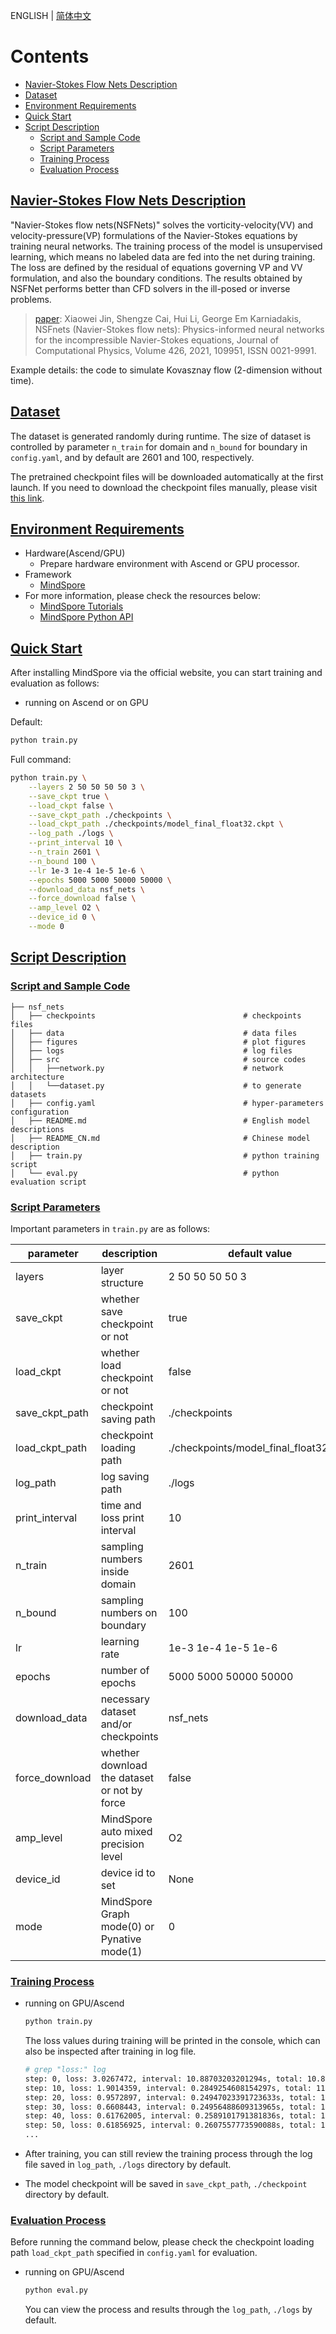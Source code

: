 ENGLISH | [简体中文](README_CN.md)

# Contents

- [Navier-Stokes Flow Nets Description](#navier-stokes-flow-nets-description)
- [Dataset](#dataset)
- [Environment Requirements](#environment-requirements)
- [Quick Start](#quick-start)
- [Script Description](#script-description)
    - [Script and Sample Code](#script-and-sample-code)
    - [Script Parameters](#script-parameters)
    - [Training Process](#training-process)
    - [Evaluation Process](#evaluation-process)

## [Navier-Stokes Flow Nets Description](#contents)

"Navier-Stokes flow nets(NSFNets)" solves the vorticity-velocity(VV) and velocity-pressure(VP) formulations of the
Navier-Stokes equations by training neural networks.
The training process of the model is unsupervised learning, which means no labeled data are fed into the net during
training.
The loss are defined by the residual of equations governing VP and VV formulation, and also the boundary conditions.
The results obtained by NSFNet performs better than CFD solvers in the ill-posed or inverse problems.

> [paper](https://www.sciencedirect.com/science/article/pii/S0021999120307257): Xiaowei Jin, Shengze Cai, Hui Li, George
> Em Karniadakis, NSFnets (Navier-Stokes flow nets): Physics-informed neural networks for the incompressible
> Navier-Stokes equations, Journal of Computational Physics, Volume 426, 2021, 109951, ISSN 0021-9991.

Example details: the code to simulate Kovasznay flow (2-dimension without time).

## [Dataset](#contents)

The dataset is generated randomly during runtime.
The size of dataset is controlled by parameter `n_train` for domain and `n_bound` for boundary in `config.yaml`,
and by default are 2601 and 100, respectively.

The pretrained checkpoint files will be downloaded automatically at the first launch.
If you need to download the checkpoint files manually,
please visit [this link](https://download.mindspore.cn/mindscience/SciAI/sciai/model/nsf_nets/).

## [Environment Requirements](#contents)

- Hardware(Ascend/GPU)
    - Prepare hardware environment with Ascend or GPU processor.
- Framework
    - [MindSpore](https://www.mindspore.cn/install/en)
- For more information, please check the resources below:
    - [MindSpore Tutorials](https://www.mindspore.cn/tutorials/en/master/index.html)
    - [MindSpore Python API](https://www.mindspore.cn/docs/en/master/index.html)

## [Quick Start](#contents)

After installing MindSpore via the official website, you can start training and evaluation as follows:

- running on Ascend or on GPU

Default:

```bash
python train.py
```

Full command:

```bash
python train.py \
    --layers 2 50 50 50 50 3 \
    --save_ckpt true \
    --load_ckpt false \
    --save_ckpt_path ./checkpoints \
    --load_ckpt_path ./checkpoints/model_final_float32.ckpt \
    --log_path ./logs \
    --print_interval 10 \
    --n_train 2601 \
    --n_bound 100 \
    --lr 1e-3 1e-4 1e-5 1e-6 \
    --epochs 5000 5000 50000 50000 \
    --download_data nsf_nets \
    --force_download false \
    --amp_level O2 \
    --device_id 0 \
    --mode 0
```

## [Script Description](#contents)

### [Script and Sample Code](#contents)

```text
├── nsf_nets
│   ├── checkpoints                                 # checkpoints files
│   ├── data                                        # data files
│   ├── figures                                     # plot figures
│   ├── logs                                        # log files
│   ├── src                                         # source codes
│   │   ├──network.py                               # network architecture
│   │   └──dataset.py                               # to generate datasets
│   ├── config.yaml                                 # hyper-parameters configuration
│   ├── README.md                                   # English model descriptions
│   ├── README_CN.md                                # Chinese model description
│   ├── train.py                                    # python training script
│   └── eval.py                                     # python evaluation script
```

### [Script Parameters](#contents)

Important parameters in `train.py` are as follows:

| parameter      | description                                  | default value                          |
|----------------|----------------------------------------------|----------------------------------------|
| layers         | layer structure                              | 2 50 50 50 50 3                        |
| save_ckpt      | whether save checkpoint or not               | true                                   |
| load_ckpt      | whether load checkpoint or not               | false                                  |
| save_ckpt_path | checkpoint saving path                       | ./checkpoints                          |
| load_ckpt_path | checkpoint loading path                      | ./checkpoints/model_final_float32.ckpt |
| log_path       | log saving path                              | ./logs                                 |
| print_interval | time and loss print interval                 | 10                                     |
| n_train        | sampling numbers inside domain               | 2601                                   |
| n_bound        | sampling numbers on boundary                 | 100                                    |
| lr             | learning rate                                | 1e-3 1e-4 1e-5 1e-6                    |
| epochs         | number of epochs                             | 5000 5000 50000 50000                  |
| download_data  | necessary dataset and/or checkpoints         | nsf_nets                               |
| force_download | whether download the dataset or not by force | false                                  |
| amp_level      | MindSpore auto mixed precision level         | O2                                     |
| device_id      | device id to set                             | None                                   |
| mode           | MindSpore Graph mode(0) or Pynative mode(1)  | 0                                      |

### [Training Process](#contents)

- running on GPU/Ascend

  ```bash
  python train.py
  ```

  The loss values during training will be printed in the console, which can also be inspected after training in log
  file.

  ```bash
  # grep "loss:" log
  step: 0, loss: 3.0267472, interval: 10.88703203201294s, total: 10.88703203201294s
  step: 10, loss: 1.9014359, interval: 0.2849254608154297s, total: 11.1719574928283697s
  step: 20, loss: 0.9572897, interval: 0.24947023391723633s, total: 11.42142772674560603s
  step: 30, loss: 0.6608443, interval: 0.24956488609313965s, total: 11.67099261283874568s
  step: 40, loss: 0.61762005, interval: 0.2589101791381836s, total: 11.92990279197692928s
  step: 50, loss: 0.61856925, interval: 0.2607557773590088s, total: 12.19065856933593808s
  ...
  ```

- After training, you can still review the training process through the log file saved in `log_path`, `./logs` directory
  by default.

- The model checkpoint will be saved in `save_ckpt_path`, `./checkpoint` directory by default.

### [Evaluation Process](#contents)

Before running the command below, please check the checkpoint loading path `load_ckpt_path` specified
in `config.yaml` for evaluation.

- running on GPU/Ascend

  ```bash
  python eval.py
  ```

  You can view the process and results through the `log_path`, `./logs` by default.
